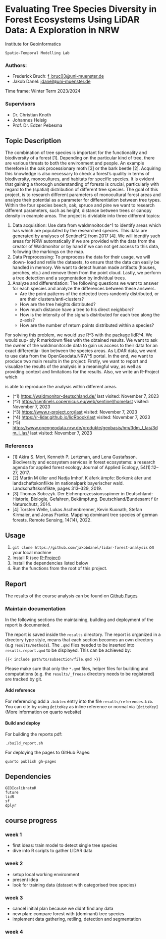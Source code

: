 # Evaluating Tree Species Diversity in Forest Ecosystems Using LiDAR Data: A Exploration in NRW
Institute for Geoinformatics
```
Spatio-Temporal Modelling Lab
```
### Authors:
- Frederick Bruch: f_bruc03@uni-muenster.de
- Jakob Danel: jdanel@uni-muenster.de

Time frame: Winter Term 2023/2024

### Supervisors
- Dr. Christian Knoth
- Johannes Heisig
- Prof. Dr. Edzer Pebesma


## Topic Description

The combination of tree species is important for the functionality and biodiversity
of a forest [1]. Depending on the particular kind of tree, there are various threats
to both the environment and people. An example therefore is the oak processionary
moth [3] or the bark beetle [2]. Acquiring this knowledge is also necessary to check
a forest’s quality in terms of biodiversity, monocultures, and habitats for specific
species. It is evident that gaining a thorough understanding of forests is crucial,
particularly with regard to the (spatial) distribution of different tree species.
The goal of this project, is to research different parameters of monocultural
forest areas and analyze their potential as a parameter for differentiation between
tree types. Within the four species beech, oak, spruce and pine we want to research
different parameters, such as height, distance between trees or canopy density in
example areas.
The project is dividable into three different topics:

1. Data acquisition: Use data from waldmnoitor.de^1 to identify areas which
    has which are populated by the researched species. This data are generated
    by analyses of Sentinel^2 from 2017 [4]. We will identify such areas for NRW
    automatically if we are provided with the data from the creator of Waldmonitor
    or by hand if we can not get access to this data, following the markings on the
    map.
2. Data Preprocessing: To preprocess the data for their usage, we will down-
    load and retile the datasets, to ensure that the data can easily be handled in
    memory. We want to detect human made artifacts (houses, perches, etc.) and
    remove them from the point cloud. Lastly, we perform a tree detection and a
    segmentation by individual trees.
3. Analyze and differentiation: The following questions we want to answer for each species and analyze the differences between these answers.
    - Are the point patterns of the detected trees randomly distributed, or are
          their clusters/anti-clusters?
    - How are the tree heights distributed?
    - How much distance have a tree to his direct neighbors?
    - How is the intensity of the signals distributed for each tree along the
          z-axis?
    - How are the number of return points distributed within a species?

For solving this problem, we would use R^3 with the package lidR^4. We would sup-
ply R markdown files with the obtained results. We want to ask the owner of
the waldmonitor.de data to gain us access to their data for an exact differentia-
tion between the species areas. As LiDAR data, we want to use data from the
OpenGeodata.NRW^5 portal.
In the end, we want to produce two main results in the project: Firstly, we want
to report and visualize the results of the analysis in a meaningful way, as well as
providing context and limitations for the results. Also, we write an R-Project which

is able to reproduce the analysis within different areas.
- (^1) https://waldmonitor-deutschland.de/ last visited: November 7, 2023
- (^2) https://sentinels.copernicus.eu/web/sentinel/homelast visited: November 7, 2023
- (^3) https://www.r-project.org/last visited: November 7, 2023
- (^4) https://r-lidar.github.io/lidRbook/last visited: November 7, 2023
- (^5) https://www.opengeodata.nrw.de/produkte/geobasis/hm/3dm_l_las/3dm_l_las/ last visited: November 7, 2023


### References

- [1] Akira S. Mori, Kenneth P. Lertzman, and Lena Gustafsson. Biodiversity and ecosystem
services in forest ecosystems: a research agenda for applied forest ecology.Journal of
Applied Ecology, 54(1):12–27, 2017.
- [2] Martin M ̈uller and Nadja Imhof. K ̈aferk ̈ampfe: Borkenk ̈afer und landschaftskonflikte
im nationalpark bayerischer wald. Landschaftskonflikte, pages 313–329, 2019.
- [3] Thomas Sobczyk. Der Eichenprozessionsspinner in Deutschland: Historie, Biologie,
Gefahren, Bekämpfung. Deutschland/Bundesamt f ̈ur Naturschutz, 2014.
- [4] Torsten Welle, Lukas Aschenbrenner, Kevin Kuonath, Stefan Kirmaier, and Jonas
Franke. Mapping dominant tree species of german forests. Remote Sensing, 14(14), 2022.

## Usage

1. `git clone https://github.com/jakobdanel/lidar-forest-analysis` on your local machine
2. Install R (see [R-Project](https://www.r-project.org/))
3. Install the dependencies listed below
4. Run the functions from the root of this project.

## Report
The results of the course analysis can be found on [Github Pages](https://jakobdanel.github.io/lidar-forest-analysis/report.html)

### Maintain documentation
In the following sections the maintaining, building and deployment of the report is documented.

The report is saved inside the `results` directory. The report is organized in a directory type style, means that each section becomes an own directory (e.g 
`results/methods`). The `.qmd` files needed to be inserted into `results.report.qmd` to be displayed. This can be achieved by:

```
{{< include path/to/subsection/file.qmd >}}
```

Please make sure that only the `*.qmd` files, helper files for building and computations (e.g. the `results/_freeze` directory needs to be registered) are tracked by git.

#### Add reference
For referencing add a `.bibtex` entry into the file `results/references.bib`. You can cite by using `@citeKey` as inline reference or normal via `[@citeKey]` (More information on quarto website)

#### Build and deploy

For building the reports pdf:
```
./build_report.sh
```
For deploying the pages to GitHub Pages:
```
quarto publish gh-pages
```
## Dependencies
```
GEDIcalibratoR
future
lidR
sf
dplyr
```

## course progress

### week 1
- first ideas: train model to detect single tree species
- dive into R scripts to gather LIDAR data

### week 2
- setup local working environment
- present idea
- look for training data (dataset with categorised tree species)

### week 3
- cancel initial plan because we didnt find any data
- new plan: compare forest with (dominant) tree species
- implement data gathering, retiling, detection and segmentation

### week 4

